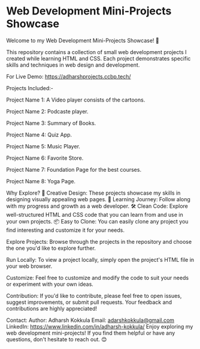 # **Web Development Mini-Projects Showcase**
Welcome to my Web Development Mini-Projects Showcase! 🚀

This repository contains a collection of small web development projects I created while learning HTML and CSS. Each project demonstrates specific skills and techniques in web design and development.

For Live Demo: https://adharshprojects.ccbp.tech/

Projects Included:-

Project Name 1: A Video player consists of the cartoons.

Project Name 2: Podcaste player.

Project Name 3: Summary of Books.

Project Name 4: Quiz App.

Project Name 5: Music Player.

Project Name 6: Favorite Store.

Project Name 7: Foundation Page for the best courses.

Project Name 8: Yoga Page.

Why Explore?
🌟 Creative Design: These projects showcase my skills in designing visually appealing web pages.
🚀 Learning Journey: Follow along with my progress and growth as a web developer.
🛠️ Clean Code: Explore well-structured HTML and CSS code that you can learn from and use in your own projects.
📦 Easy to Clone: You can easily clone any project you find interesting and customize it for your needs.

Explore Projects: Browse through the projects in the repository and choose the one you'd like to explore further.

Run Locally: To view a project locally, simply open the project's HTML file in your web browser.

Customize: Feel free to customize and modify the code to suit your needs or experiment with your own ideas.

Contribution:
If you'd like to contribute, please feel free to open issues, suggest improvements, or submit pull requests. Your feedback and contributions are highly appreciated!

Contact:
Author: Adharsh Kokkula
Email: adarshkokkula@gmail.com
LinkedIn: https://www.linkedin.com/in/adharsh-kokkula/
Enjoy exploring my web development mini-projects! If you find them helpful or have any questions, don't hesitate to reach out. 😊
